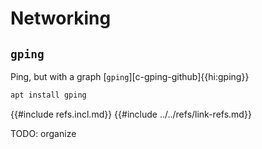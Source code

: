 # Networking

## `gping`

Ping, but with a graph [`gping`][c-gping-github]{{hi:gping}}

```sh
apt install gping
```

{{#include refs.incl.md}}
{{#include ../../refs/link-refs.md}}

<div class="hidden">
TODO: organize
</div>
